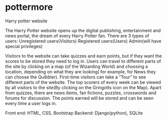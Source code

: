 # pottermore
Harry potter website

The Harry Potter website opens up the digital publishing, entertainment and news portal, the dream of every Harry Potter fan. There are 3 types of users: Unregistered users(Visitors) Registered users(Users) Admin(will have special privileges)

Visitors to the website can take quizzes and earn points, but if they want the scores to be stored they need to log in. Users can travel to different parts of the site by clicking on a map (of the Wizarding World) and choosing a location, depending on what they are looking( for example, for News they can choose the Quibbler). First-time visitors can take a “Tour” to see different parts of the website. The top scorers of every week can be viewed by all visitors to the site(By clicking on the Gringotts icon on the Map). Apart from quizzes, there are news items, fan fictions, puzzles, crosswords and forums for discussion. The points earned will be stored and can be seen every time a user logs in.

Front end: HTML, CSS, Bootstrap Backend: Django(python), SQLite
